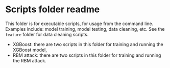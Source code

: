 # Scripts folder readme

This folder is for executable scripts, for usage from the command line. Examples include: model training, model testing, data cleaning, etc. See the `feature` folder for data cleaning scripts.

- XGBoost: there are two scripts in this folder for training and running the XGBoost model,
- RBM attack: there are two scripts in this folder for training and running the RBM attack.